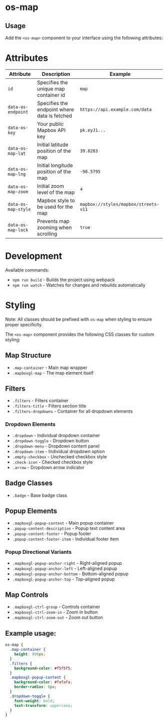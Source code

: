 # os-map

## Usage

Add the `<os-map>` component to your interface using the following attributes:

# Attributes

| Attribute | Description | Example |
|-----------|-------------|---------|
| `id` | Specifies the unique map container id | `map` |
| `data-os-endpoint` | Specifies the endpoint where data is fetched | `https://api.example.com/data` |
| `data-os-key` | Your public Mapbox API key | `pk.eyJ1...` |
| `data-os-map-lat` | Initial latitude position of the map | `39.8283` |
| `data-os-map-lng` | Initial longitude position of the map | `-98.5795` |
| `data-os-map-zoom` | Initial zoom level of the map | `4` |
| `data-os-map-style` | Mapbox style to be used for the map | `mapbox://styles/mapbox/streets-v11` |
| `data-os-map-lock` | Prevents map zooming when scrolling | `true` |

# Development

Available commands:

- `npm run build` - Builds the project using webpack
- `npm run watch` - Watches for changes and rebuilds automatically

# Styling

Note: All classes should be prefixed with `os-map` when styling to ensure proper specificity. 

The `<os-map>` component provides the following CSS classes for custom styling:

## Map Structure
- `.map-container` - Main map wrapper
- `.mapboxgl-map` - The map element itself

## Filters
- `.filters` - Filters container
- `.filters-title` - Filters section title
- `.filters-dropdowns` - Container for all dropdown elements

### Dropdown Elements
- `.dropdown` - Individual dropdown container
- `.dropdown-toggle` - Dropdown button
- `.dropdown-menu` - Dropdown content panel
- `.dropdown-item` - Individual dropdown option
- `.empty-checkbox` - Unchecked checkbox style
- `.check-icon` - Checked checkbox style
- `.arrow` - Dropdown arrow indicator

## Badge Classes
- `.badge` - Base badge class

## Popup Elements
- `.mapboxgl-popup-content` - Main popup container
- `.popup-content-description` - Popup text content area
- `.popup-content-footer` - Popup footer
- `.popup-content-footer-item` - Individual footer item

### Popup Directional Variants
- `.mapboxgl-popup-anchor-right` - Right-aligned popup
- `.mapboxgl-popup-anchor-left` - Left-aligned popup
- `.mapboxgl-popup-anchor-bottom` - Bottom-aligned popup
- `.mapboxgl-popup-anchor-top` - Top-aligned popup

## Map Controls
- `.mapboxgl-ctrl-group` - Controls container
- `.mapboxgl-ctrl-zoom-in` - Zoom in button
- `.mapboxgl-ctrl-zoom-out` - Zoom out button

## Example usage:
```css
os-map {
  .map-container {
    height: 800px;
  }
  .filters {
    background-color: #f5f5f5;
  }
  .mapboxgl-popup-content {
    background-color: #fafafa;
    border-radius: 8px;
  }
  .dropdown-toggle {
    font-weight: bold;
    text-transform: uppercase;
  }
}
```
